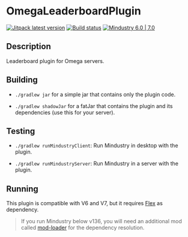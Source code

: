 # OmegaLeaderboardPlugin

[![Jitpack latest version](https://jitpack.io/v/fr.xpdustry/TemplatePlugin.svg)](https://jitpack.io/#fr.xpdustry/TemplatePlugin)
[![Build status](https://github.com/Xpdustry/TemplatePlugin/actions/workflows/build.yml/badge.svg?branch=master&event=push)](https://github.com/Xpdustry/TemplatePlugin/actions/workflows/build.yml)
[![Mindustry 6.0 | 7.0 ](https://img.shields.io/badge/Mindustry-6.0%20%7C%207.0-ffd37f)](https://github.com/Anuken/Mindustry/releases)

## Description

Leaderboard plugin for Omega servers.

## Building

- `./gradlew jar` for a simple jar that contains only the plugin code.

- `./gradlew shadowJar` for a fatJar that contains the plugin and its dependencies (use this for your server).

## Testing

- `./gradlew runMindustryClient`: Run Mindustry in desktop with the plugin.

- `./gradlew runMindustryServer`: Run Mindustry in a server with the plugin.

## Running

This plugin is compatible with V6 and V7, but it requires [Flex](https://github.com/Xpdustry/Flex) as dependency.

> If you run Mindustry below v136, you will need an additional mod called [mod-loader](https://github.com/Xpdustry/ModLoaderPlugin) for the dependency resolution.
